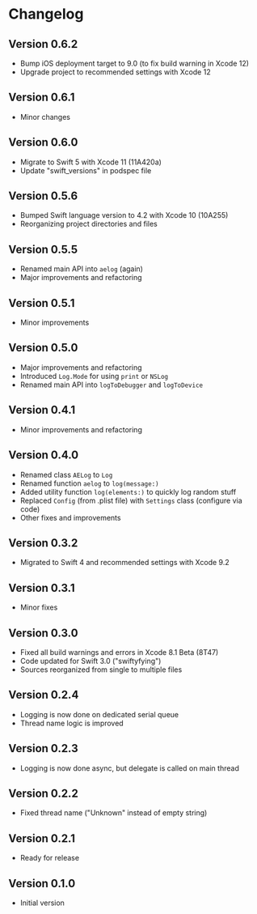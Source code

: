 # Changelog

## Version 0.6.2

- Bump iOS deployment target to 9.0 (to fix build warning in Xcode 12)
- Upgrade project to recommended settings with Xcode 12

## Version 0.6.1

- Minor changes

## Version 0.6.0

- Migrate to Swift 5 with Xcode 11 (11A420a)
- Update "swift_versions" in podspec file

## Version 0.5.6

- Bumped Swift language version to 4.2 with Xcode 10 (10A255)
- Reorganizing project directories and files

## Version 0.5.5

- Renamed main API into `aelog` (again)
- Major improvements and refactoring

## Version 0.5.1

- Minor improvements

## Version 0.5.0

- Major improvements and refactoring
- Introduced `Log.Mode` for using `print` or `NSLog`
- Renamed main API into `logToDebugger` and `logToDevice`

## Version 0.4.1

- Minor improvements and refactoring

## Version 0.4.0

- Renamed class `AELog` to `Log`
- Renamed function `aelog` to `log(message:)`
- Added utility function `log(elements:)` to quickly log random stuff
- Replaced `Config` (from .plist file) with `Settings` class (configure via code)
- Other fixes and improvements

## Version 0.3.2

- Migrated to Swift 4 and recommended settings with Xcode 9.2

## Version 0.3.1

- Minor fixes

## Version 0.3.0

- Fixed all build warnings and errors in Xcode 8.1 Beta (8T47)
- Code updated for Swift 3.0 ("swiftyfying")
- Sources reorganized from single to multiple files

## Version 0.2.4

- Logging is now done on dedicated serial queue
- Thread name logic is improved

## Version 0.2.3

- Logging is now done async, but delegate is called on main thread

## Version 0.2.2

- Fixed thread name ("Unknown" instead of empty string)

## Version 0.2.1

- Ready for release

## Version 0.1.0

- Initial version
